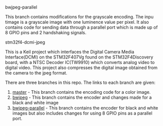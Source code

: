 bwjpeg-parallel

This branch contains modifications for the grayscale encoding. The inpu timage is a grayscale image with one luminence value per pixel.
It also contains code for sending data through a parallel port which is made up of 8 GPIO pins and 2 handshaking signals.

stm32f4-dcmi-jpeg

This is a Keil project which interfaces the Digital Camera Media Interface(DCMI) on the STM32F407Vg found on the STM32F4Discovery board, with a NTSC Decoder IC(TW9910) which converts analog video to digital video. This project also compresses the digital image obtained from the camera to the jpeg format. 

There are three branches in this repo. The links to each branch are given:
 
 1. [master](https://github.com/t27/stm32f4-dcmi-jpeg/) - This branch contains the encoding code for a color image.
 2. [bwjpeg](https://github.com/t27/stm32f4-dcmi-jpeg/tree/bwjpeg) - This branch contains the encoder and changes made for a black and white image
 3. [bwjpeg-parallel](https://github.com/t27/stm32f4-dcmi-jpeg/tree/bwjpeg-parallel) - This branch contains the encoder for black and white images but also includes changes for using 8 GPIO pins as a parallel port.

